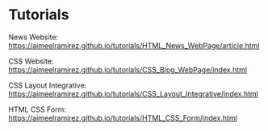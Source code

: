 # Tutorials

News Website: https://aimeelramirez.github.io/tutorials/HTML_News_WebPage/article.html

CSS Website: https://aimeelramirez.github.io/tutorials/CSS_Blog_WebPage/index.html

CSS Layout Integrative:
https://aimeelramirez.github.io/tutorials/CSS_Layout_Integrative/index.html

HTML CSS Form:
https://aimeelramirez.github.io/tutorials/HTML_CSS_Form/index.html